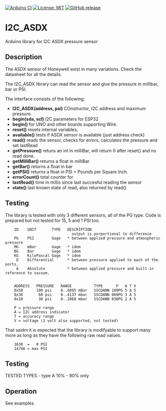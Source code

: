 
[![Arduino CI](https://github.com/RobTillaart/I2C_ASDX/workflows/Arduino%20CI/badge.svg)](https://github.com/marketplace/actions/arduino_ci)
[![License: MIT](https://img.shields.io/badge/license-MIT-green.svg)](https://github.com/RobTillaart/I2C_ASDX/blob/master/LICENSE)
[![GitHub release](https://img.shields.io/github/release/RobTillaart/I2C_ASDX.svg?maxAge=3600)](https://github.com/RobTillaart/I2C_ASDX/releases)


# I2C_ASDX

Arduino library for I2C ASDX pressure sensor

## Description

The ASDX sensor of Honeywell exist in many variations.
Check the datasheet for all the details.

The I2C_ASDX library can read the sensor and give the pressure in millibar, bar or PSI.

The interface consists of the following:

- **I2C_ASDX(address, psi)** COnstructor, I2C address and maximum pressure.
- **begin(sda, scl)** I2C parameters for ESP32
- **begin()** for UNO and other boards supporting Wire.
- **reset()** resets internal variables,
- **available()** tests if ASDX sensor is available (just address check)
- **read()** reads the sensor, checks for errors, calculates the pressure and set lastRead
- **getPressure()** retuns an int in milliBar, will return 0 after reset() and no read done.
- **getMilliBar()** returns a float in milliBar
- **getBar()** returns a float in bar
- **getPSI()** returns a float in PSI = Pounds per Square Inch.
- **errorCount()** total counter for
- **lastRead()** time in millis since last succesful reading the sensor
- **state()** last known state of read, also returned by read()


## Testing

The library is tested with only 3 different sensors, all of the PG type.
Code is prepared but not tested for 15, 5 and 1 PSI too.

```
    ID    UNIT       TYPE   DESCRIPTION
                              output is porportional to difference
    PG    PSI        Gage   * between applied pressure and atmospheric pressure
    MG    mBar       Gage   * idem
    BG    Bar        Gage   * idem
    KG    KiloPascal Gage   * idem
     D    Differential      * between pressure applied to each of the ports.
     A    Absolute          * between applied pressure and built-in reference to vacuum.


    ADDRESS   PRESSURE   RANGE          TYPE      P   A T V
    0x58      100 psi    0..6895 mBar   SSCDANN 100PG 5 A 5
    0x38       60 psi    0..4137 mbar   SSCDANN 060PG 3 A 5
    0x28       30 psi    0..2068 mbar   SSCDANN 030PG 2 A 5

    P = pressure range
    A = I2C address indicator
    T = accuracy range
    V = voltage (3 volt also supported, not tested)
```

That saidm it is expected that the library is modifyable to support many
more as long as they have the following raw read values.

```
    1638  =   0 PSI
    14746 = max PSI
```

## Testing

TESTED TYPES - type A 10% - 90% only



## Operation

See examples
